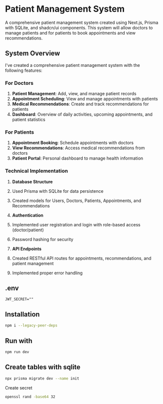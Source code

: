 # Patient Management System

A comprehensive patient management system created using Next.js, Prisma with SQLite, and shadcn/ui components. This system will allow doctors to manage patients and for patients to book appointments and view recommendations.

## System Overview

I've created a comprehensive patient management system with the following features:

### For Doctors

1. **Patient Management**: Add, view, and manage patient records
2. **Appointment Scheduling**: View and manage appointments with patients
3. **Medical Recommendations**: Create and track recommendations for patients
4. **Dashboard**: Overview of daily activities, upcoming appointments, and patient statistics

### For Patients

1. **Appointment Booking**: Schedule appointments with doctors
2. **View Recommendations**: Access medical recommendations from doctors
3. **Patient Portal**: Personal dashboard to manage health information

### Technical Implementation

1. **Database Structure**

1. Used Prisma with SQLite for data persistence
1. Created models for Users, Doctors, Patients, Appointments, and Recommendations

1. **Authentication**

1. Implemented user registration and login with role-based access (doctor/patient)
1. Password hashing for security

1. **API Endpoints**

1. Created RESTful API routes for appointments, recommendations, and patient management
1. Implemented proper error handling

## .env

```env
JWT_SECRET=""
```

## Installation

```bash
npm i --legacy-peer-deps
```

## Run with

```bash
npm run dev
```

## Create tables with sqlite

```bash
npx prisma migrate dev --name init
```

Create secret

```bash
openssl rand -base64 32
```
